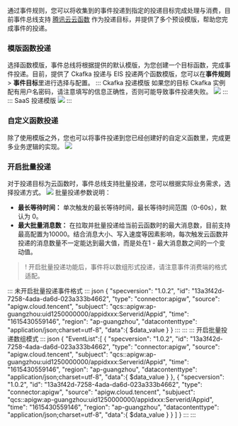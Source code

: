 通过事件规则，您可以将收集到的事件投递到指定的投递目标完成处理与消费，目前事件总线支持 [腾讯云云函数](https://cloud.tencent.com/product/scf) 作为投递目标，并提供了多个预设模版，帮助您完成事件的投递。

### 模版函数投递
选择函数模版，事件总线将根据提供的默认模版，为您创建一个目标函数，完成事件投递。目前，提供了 Ckafka 投递与 EIS 投递两个函数模版，您可以在**事件规则** > **事件目标**里进行选择与配置。
<dx-tabs>
::: Ckafka 投递模版
<dx-alert infotype="notice" title="">
如果您的目标 Ckafka 实例配有用户名密码，请注意填写的信息正确性，否则可能导致事件投递失败。
</dx-alert>
![](https://main.qcloudimg.com/raw/f77022aaed716a7ae67b412dbe59bb3d.png)
:::
::: SaaS 投递模版
![](https://main.qcloudimg.com/raw/2dfd372c14b4ff16709ee05b9aa5bf1f.png)
:::
</dx-tabs>



### 自定义函数投递
除了使用模版之外，您也可以将事件投递到您已经创建好的自定义函数里，完成更多业务逻辑的实现。
![](https://main.qcloudimg.com/raw/6834da9bee94b26747cfb4d2abcde56a.png)

### 开启批量投递
对于投递目标为云函数时，事件总线支持批量投递，您可以根据实际业务需求，选择投递方式。
![](https://main.qcloudimg.com/raw/a35c87785c5750569951756de91879db.png)
批量投递参数说明：
- **最长等待时间：** 单次触发的最长等待时间，最长等待时间范围（0-60s），默认为 0。
- **最大批量消息数：** 在拉取并批量投递给当前云函数时的最大消息数，目前支持最高配置为10000。结合消息大小、写入速度等因素影响，每次触发云函数并投递的消息数量不一定能达到最大值，而是处在1 - 最大消息数之间的一个变动值。




>! 开启批量投递功能后，事件将以数组形式投递，请注意事件消费端的格式适配。
<dx-tabs>
::: 未开启批量投递事件格式
<dx-codeblock>
:::  json
{
    "specversion": "1.0.2",
    "id": "13a3f42d-7258-4ada-da6d-023a333b4662",
    "type": "connector:apigw",
    "source": "apigw.cloud.tencent",
    "subjuect": "qcs::apigw:ap-guangzhou:uid1250000000/appidxxx:Serverid/Appid",
    "time": "1615430559146",
    "region": "ap-guangzhou",
    "datacontenttype": "application/json;charset=utf-8",
    "data":{
            $data_value
         }
}
:::
</dx-codeblock>
:::
::: 开启批量投递数组模式
<dx-codeblock>
:::  json
{
   "EventList":[
      {
        "specversion": "1.0.2",
        "id": "13a3f42d-7258-4ada-da6d-023a333b4662",
        "type": "connector:apigw",
        "source": "apigw.cloud.tencent",
        "subjuect": "qcs::apigw:ap-guangzhou:uid1250000000/appidxxx:Serverid/Appid",
        "time": "1615430559146",
        "region": "ap-guangzhou",
        "datacontenttype": "application/json;charset=utf-8",
        "data":{
              $data_value
         }
      },
      {
        "specversion": "1.0.2",
        "id": "13a3f42d-7258-4ada-da6d-023a333b4662",
        "type": "connector:apigw",
        "source": "apigw.cloud.tencent",
        "subjuect": "qcs::apigw:ap-guangzhou:uid1250000000/appidxxx:Serverid/Appid",
        "time": "1615430559146",
        "region": "ap-guangzhou",
        "datacontenttype": "application/json;charset=utf-8",
        "data":{
              $data_value
         }
      }
   ]
}
:::
</dx-codeblock>
:::
</dx-tabs>

